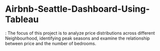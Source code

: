 # Airbnb-Seattle-Dashboard-Using-Tableau
: The focus of this project is to analyze price distributions across different Neighbourhood, identifying peak  seasons and examine the relationship between price and the number of bedrooms.
